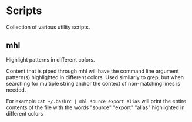 # Scripts

Collection of various utility scripts.


## mhl

Highlight patterns in different colors.  

Content that is piped through mhl will have the command line argument pattern(s) highlighted in different colors.
Used similarly to grep, but when searching for multiple string and/or the context of non-matching lines is needed.

For example `cat ~/.bashrc | mhl source export alias` will print the entire contents of the file with the words "source" "export" "alias" highlighted in different colors
